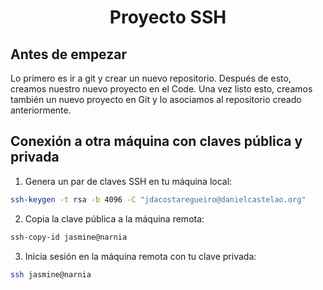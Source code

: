 <h1 align="center"> Proyecto SSH </h1>

## Antes de empezar
Lo primero es ir a git y crear un nuevo repositorio. Después de esto, creamos nuestro nuevo proyecto en el Code. Una vez listo esto, creamos también un nuevo proyecto en Git y lo asociamos al repositorio creado anteriormente. 

## Conexión a otra máquina con claves pública y privada
1. Genera un par de claves SSH en tu máquina local:

```bash
ssh-keygen -t rsa -b 4096 -C "jdacostaregueiro@danielcastelao.org"
```

2. Copia la clave pública a la máquina remota:

```bash
ssh-copy-id jasmine@narnia
```

3. Inicia sesión en la máquina remota con tu clave privada:

```bash
ssh jasmine@narnia
```
